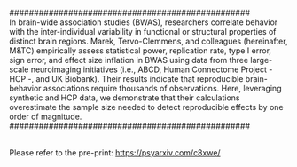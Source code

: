 #################################################<br>
In brain-wide association studies (BWAS), researchers correlate behavior with the inter-individual variability in functional or structural properties of distinct brain regions. Marek, Tervo-Clemmens, and colleagues (hereinafter, M&TC) empirically assess statistical power, replication rate, type I error, sign error, and effect size inflation in BWAS using data from three large-scale neuroimaging initiatives (i.e., ABCD, Human Connectome Project - HCP -, and UK Biobank). Their results indicate that reproducible brain-behavior associations require thousands of observations. Here, leveraging synthetic and HCP data, we demonstrate that their calculations overestimate the sample size needed to detect reproducible effects by one order of magnitude.
#################################################<br><br>

Please refer to the pre-print: https://psyarxiv.com/c8xwe/
